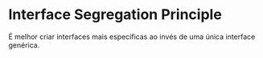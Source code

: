 <h1>Interface Segregation Principle</h1>

<p>É melhor criar interfaces mais específicas ao invés de uma única interface genérica.</p>
